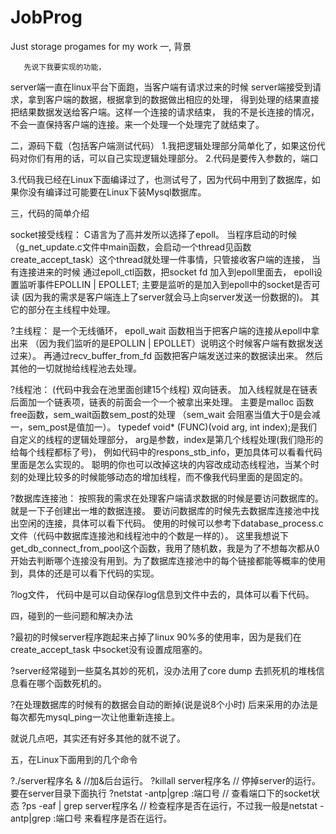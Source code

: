 # JobProg
Just storage progames for my work
一, 背景

       先说下我要实现的功能，
server端一直在linux平台下面跑，当客户端有请求过来的时候
server端接受到请求，拿到客户端的数据，根据拿到的数据做出相应的处理，
得到处理的结果直接把结果数据发送给客户端。这样一个连接的请求结束，
我的不是长连接的情况，不会一直保持客户端的连接。来一个处理一个处理完了就结束了。

二，源码下载（包括客户端测试代码）
1.我把逻辑处理部分简单化了，如果这份代码对你们有用的话，可以自己实现逻辑处理部分。
2.代码是要传入参数的，端口

3.代码我已经在Linux下面编译过了，也测试号了，因为代码中用到了数据库，如果你没有编译过可能要在Linux下装Mysql数据库。


三，代码的简单介绍

socket接受线程：
C语言为了高并发所以选择了epoll。
当程序启动的时候（g_net_update.c文件中main函数，会启动一个thread见函数create_accept_task）这个thread就处理一件事情，只管接收客户端的连接，
当有连接进来的时候 通过epoll_ctl函数，把socket fd 加入到epoll里面去，
epoll设置监听事件EPOLLIN | EPOLLET; 
主要是监听的是加入到epoll中的socket是否可读
(因为我的需求是客户端连上了server就会马上向server发送一份数据的)。
其它的部分在主线程中处理。


?主线程：
是一个无线循环，
epoll_wait 函数相当于把客户端的连接从epoll中拿出来
（因为我们监听的是EPOLLIN | EPOLLET）说明这个时候客户端有数据发送过来）。
再通过recv_buffer_from_fd 函数把客户端发送过来的数据读出来。
然后其他的一切就抛给线程池去处理。


?线程池：
(代码中我会在池里面创建15个线程) 双向链表。
加入线程就是在链表后面加一个链表项，链表的前面会一个一个被拿出来处理。
主要是malloc 函数free函数，sem_wait函数sem_post的处理
（sem_wait 会阻塞当值大于0是会减一，sem_post是值加一）。
typedef void* (FUNC)(void arg, int index);是我们自定义的线程的逻辑处理部分，
arg是参数，index是第几个线程处理(我们隐形的给每个线程都标了号)，
例如代码中的respons_stb_info，更加具体可以看看代码里面是怎么实现的。
聪明的你也可以改掉这块的内容改成动态线程池，当某个时刻的处理比较多的时候能够动态的增加线程，而不像我代码里面的是固定的。


?数据库连接池：
按照我的需求在处理客户端请求数据的时候是要访问数据库的。
就是一下子创建出一堆的数据连接。
要访问数据库的时候先去数据库连接池中找出空闲的连接，具体可以看下代码。
使用的时候可以参考下database_process.c文件（代码中数据库连接池和线程池中的个数是一样的）。
这里我想说下get_db_connect_from_pool这个函数，我用了随机数，我是为了不想每次都从0开始去判断哪个连接没有用到。为了数据库连接池中的每个链接都能等概率的使用到，具体的还是可以看下代码的实现。

?log文件，
代码中是可以自动保存log信息到文件中去的，具体可以看下代码。

四，碰到的一些问题和解决办法

?最初的时候server程序跑起来占掉了linux 90%多的使用率，因为是我们在create_accept_task 中socket没有设置成阻塞的。

?server经常碰到一些莫名其妙的死机，没办法用了core dump 去抓死机的堆栈信息看在哪个函数死机的。

?在处理数据库的时候有的数据会自动的断掉(说是说8个小时) 后来采用的办法是每次都先mysql_ping一次让他重新连接上。

就说几点吧，其实还有好多其他的就不说了。


五，在Linux下面用到的几个命令

?./server程序名 & //加&后台运行。
?killall server程序名 // 停掉server的运行。要在server目录下面执行
?netstat -antp|grep :端口号 // 查看端口下的socket状态
?ps -eaf | grep server程序名 // 检查程序是否在运行，不过我一般是netstat -antp|grep :端口号 来看程序是否在运行。
